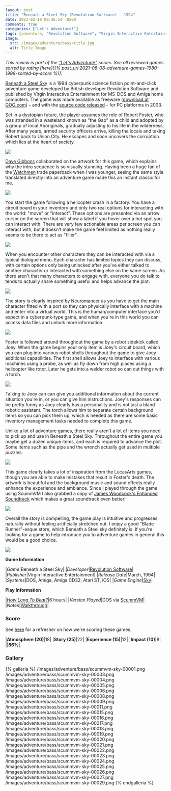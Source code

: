 ```yaml
---
layout: post
title: "Beneath a Steel Sky (Revolution Software) - 1994"
date: 2023-02-10 09:46:54 -0500
comments: true
categories: ["Let's Adventure!"]
tags: [adventure, "Revolution Software", "Virgin Interactive Entertainment"]
image:
  src: /images/adventure/bass/title.jpg
  alt: Title Image
---
```

_This review is part of the ["Let's Adventure!"](https://www.alexbevi.com/categories/let-s-adventure/) series. See all reviewed games sorted by rating [here]({% post_url 2021-08-08-adventure-games-1980-1999-sorted-by-score %})._

[Beneath a Steel Sky](https://en.wikipedia.org/wiki/Beneath_a_Steel_Sky) is a 1994 cyberpunk science fiction point-and-click adventure game developed by British developer Revolution Software and published by Virgin Interactive Entertainment for MS-DOS and Amiga home computers. The game was made available as freeware ([download at GOG.com](https://www.gog.com/en/game/beneath_a_steel_sky
)) – and with the [source code released](https://github.com/videogamepreservation/bass) – for PC platforms in 2003.

Set in a dystopian future, the player assumes the role of Robert Foster, who was stranded in a wasteland known as "the Gap" as a child and adopted by a group of local Aboriginals, gradually adjusting to his life in the wilderness. After many years, armed security officers arrive, killing the locals and taking Robert back to Union City. He escapes and soon uncovers the corruption which lies at the heart of society.

![](/images/adventure/bass/scummvm-sky-00000.png)

[Dave Gibbons](https://en.wikipedia.org/wiki/Dave_Gibbons) collaborated on the artwork for this game, which explains why the intro sequence is so visually stunning. Having been a huge fan of the [Watchmen](https://en.wikipedia.org/wiki/Watchmen) trade paperback when I was younger, seeing the same style translated directly into an adventure game made this an instant classic for me.

![](/images/adventure/bass/scummvm-sky-00002.png)

You start the game following a helicopter crash in a factory. You have a circuit board in your inventory and only two real options for interacting with the world: "move" or "interact". These options are presented via an arrow cursor on the screen that will show a label if you hover over a hot spot you can interact with. There are very few actionable areas per screen you can interact with, but it doesn't make the game feel limited as nothing really seems to be there to act as "filler".

![](/images/adventure/bass/scummvm-sky-00007.png)

When you encounter other characters they can be interacted with via a typical dialogue menu. Each character has limited topics they can discuss, with certain options only being unlocked after you've either talked to another character or interacted with something else on the same screen. As there aren't that many characters to engage with, everyone you do talk to tends to actually share something useful and helps advance the plot.

![](/images/adventure/bass/scummvm-sky-00010.png)

The story is clearly inspired by [Neuromancer](https://en.wikipedia.org/wiki/Neuromancer) as you have to  get the main character fitted with a port so they can physically interface with a machine and enter into a virtual world. This is the human/computer interface you'd expect in a cyberpunk-type game, and when you're in this world you can access data files and unlock more information.

![](/images/adventure/bass/scummvm-sky-00014.png)

Foster is followed around throughout the game by a robot sidekick called Joey. When the game begins your only item is Joey's circuit board, which you can plug into various robot shells throughout the game to give Joey additional capabilities. The first shell allows Joey to interface with various machines using a probe, as well as fly down from high places using a helicopter like rotor. Later he gets into a welder robot so can cut things with a torch.

![](/images/adventure/bass/scummvm-sky-00012.png)

Talking to Joey can can give you additional information about the current situation you're in, or you can give him instructions. Joey's responses can be pretty funny as Joey clearly has a personality and is not just a bland robotic assistant. The torch allows him to separate certain background items so you can pick them up, which is needed as there are some basic inventory management tasks needed to complete this game.

Unlike a lot of adventure games, there really aren't a lot of items you need to pick up and use in Beneath a Steel Sky. Throughout the entire game you maybe get a dozen unique items, and each is required to advance the plot. Some items such as the pipe and the wrench actually get used in multiple puzzles.

![](/images/adventure/bass/scummvm-sky-00013.png)

This game clearly takes a lot of inspiration from the LucasArts games, though you are able to make mistakes that result in Foster's death. The artwork is beautiful and the background music and sound effects really enhance the experience and ambiance. Since I played through the game using ScummVM I also grabbed a copy of [James Woodcock's Enhanced Soundtrack](https://www.pixelrefresh.com/content/scummvm-music-enhancement-project/beneath-a-steel-sky-enhanced-soundtrack-for-scummvm/) which makes a great soundtrack even better!

![](/images/adventure/bass/scummvm-sky-00028.png)

Overall the story is compelling, the game play is intuitive and progresses naturally without feeling artificially stretched out. I enjoy a good "Blade Runner"-esque store, which Beneath a Steel sky definitely is. If you're looking for a game to help introduce you to adventure games in general this would be a good choice.

![](/images/adventure/bass/scummvm-sky-00030.png)

**Game Information**

|*Game*|Beneath a Steel Sky|
|*Developer*|[Revolution Software](https://en.wikipedia.org/wiki/Revolution_Software)|
|*Publisher*|Virgin Interactive Entertainment|
|*Release Date*|March, 1994|
|*Systems*|DOS, Amiga, Amiga CD32, Atari ST, iOS|
|*Game Engine*|[Sky](https://wiki.scummvm.org/index.php?title=Sky)|

**Play Information**

|*[How Long To Beat?](https://howlongtobeat.com/game/1005)*|6 hours|
|*Version Played*|DOS via [ScummVM](https://www.scummvm.org/)|
|*Notes*|[Walkthrough](https://adventuregamers.com/walkthrough/full/beneath-a-steel-sky)|

### Score

See [here](https://www.alexbevi.com/blog/2021/07/28/adventure-games-1980-1999/#scoring) for a refresher on how we're scoring these games.

|**Atmosphere (20)**|18|
|**Story (25)**|22|
|**Experience (15)**|12|
|**Impact (10)**|8|
||**86%**|

### Gallery

{% galleria %}
/images/adventure/bass/scummvm-sky-00001.png
/images/adventure/bass/scummvm-sky-00003.png
/images/adventure/bass/scummvm-sky-00004.png
/images/adventure/bass/scummvm-sky-00005.png
/images/adventure/bass/scummvm-sky-00006.png
/images/adventure/bass/scummvm-sky-00008.png
/images/adventure/bass/scummvm-sky-00009.png
/images/adventure/bass/scummvm-sky-00011.png
/images/adventure/bass/scummvm-sky-00015.png
/images/adventure/bass/scummvm-sky-00016.png
/images/adventure/bass/scummvm-sky-00017.png
/images/adventure/bass/scummvm-sky-00018.png
/images/adventure/bass/scummvm-sky-00019.png
/images/adventure/bass/scummvm-sky-00020.png
/images/adventure/bass/scummvm-sky-00021.png
/images/adventure/bass/scummvm-sky-00022.png
/images/adventure/bass/scummvm-sky-00023.png
/images/adventure/bass/scummvm-sky-00024.png
/images/adventure/bass/scummvm-sky-00025.png
/images/adventure/bass/scummvm-sky-00026.png
/images/adventure/bass/scummvm-sky-00027.png
/images/adventure/bass/scummvm-sky-00029.png
{% endgalleria %}